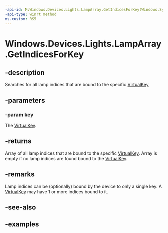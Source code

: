 ```yaml
---
-api-id: M:Windows.Devices.Lights.LampArray.GetIndicesForKey(Windows.System.VirtualKey)
-api-type: winrt method
ms.custom: RS5
---
```


<!-- Method syntax.
public int[] LampArray.GetIndicesForKey(VirtualKey key)
-->

# Windows.Devices.Lights.LampArray.GetIndicesForKey

## -description
Searches for all lamp indices that are bound to the specific [VirtualKey](../windows.system/virtualkey.md)

## -parameters
### -param key
The [VirtualKey](../windows.system/virtualkey.md).

## -returns
Array of all lamp indices that are bound to the specific [VirtualKey](../windows.system/virtualkey.md).  Array is empty if no lamp indices are found bound to the [VirtualKey](../windows.system/virtualkey.md).

## -remarks
Lamp indices can be (optionally) bound by the device to only a single key.  A [VirtualKey](../windows.system/virtualkey.md) may have 1 or more indices bound to it.

## -see-also

## -examples

